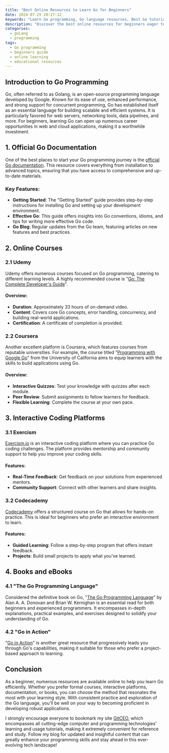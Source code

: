 ```yaml
---
title: "Best Online Resources to Learn Go for Beginners"
date: 2024-07-25 20:27:12
keywords: "Learn Go programming, Go language resources, Best Go tutorials, Go for beginners, Online Go courses"
description: "Discover the best online resources for beginners eager to learn Go programming. This guide covers various platforms, courses, and communities that provide valuable insights into Go. From interactive tutorials to structured courses, we outline everything you need to kickstart your Go programming journey. The Go language, renowned for its simplicity and efficiency, is gaining popularity among developers, making it essential for anyone looking to enhance their programming skills. Whether you're a complete novice or have some coding experience, our comprehensive list will help you navigate the best learning paths available online, ensuring you find the right resources tailored to your learning style and pace. Get ready to dive into the world of Go with confidence and start building your projects!"
categories:
  - goLang
  - programming
tags:
  - Go programming
  - beginners guide
  - online learning
  - educational resources
---
```


## Introduction to Go Programming

Go, often referred to as Golang, is an open-source programming language developed by Google. Known for its ease of use, enhanced performance, and strong support for concurrent programming, Go has established itself as an essential language for building scalable and efficient systems. It is particularly favored for web servers, networking tools, data pipelines, and more. For beginners, learning Go can open up numerous career opportunities in web and cloud applications, making it a worthwhile investment. 

<!-- more -->

## 1. Official Go Documentation

One of the best places to start your Go programming journey is the [official Go documentation](https://golang.org/doc/). This resource covers everything from installation to advanced topics, ensuring that you have access to comprehensive and up-to-date materials.

### Key Features:
- **Getting Started**: The "Getting Started" guide provides step-by-step instructions for installing Go and setting up your development environment.
- **Effective Go**: This guide offers insights into Go conventions, idioms, and tips for writing more effective Go code.
- **Go Blog**: Regular updates from the Go team, featuring articles on new features and best practices.

## 2. Online Courses

### 2.1 Udemy

Udemy offers numerous courses focused on Go programming, catering to different learning levels. A highly recommended course is "[Go: The Complete Developer's Guide](https://www.udemy.com/course/go-the-complete-developers-guide/)".

#### Overview:
- **Duration**: Approximately 33 hours of on-demand video.
- **Content**: Covers core Go concepts, error handling, concurrency, and building real-world applications.
- **Certification**: A certificate of completion is provided.

### 2.2 Coursera

Another excellent platform is Coursera, which features courses from reputable universities. For example, the course titled "[Programming with Google Go](https://www.coursera.org/specializations/google-golang)" from the University of California aims to equip learners with the skills to build applications using Go.

#### Overview:
- **Interactive Quizzes**: Test your knowledge with quizzes after each module.
- **Peer Review**: Submit assignments to fellow learners for feedback.
- **Flexible Learning**: Complete the course at your own pace.

## 3. Interactive Coding Platforms

### 3.1 Exercism

[Exercism.io](https://exercism.io/tracks/go) is an interactive coding platform where you can practice Go coding challenges. The platform provides mentorship and community support to help you improve your coding skills.

#### Features:
- **Real-Time Feedback**: Get feedback on your solutions from experienced mentors.
- **Community Support**: Connect with other learners and share insights.

### 3.2 Codecademy

[Codecademy](https://www.codecademy.com/learn/learn-go) offers a structured course on Go that allows for hands-on practice. This is ideal for beginners who prefer an interactive environment to learn.

#### Features:
- **Guided Learning**: Follow a step-by-step program that offers instant feedback.
- **Projects**: Build small projects to apply what you’ve learned.

## 4. Books and eBooks

### 4.1 "The Go Programming Language"

Considered the definitive book on Go, "[The Go Programming Language](http://www.gopl.io/)" by Alan A. A. Donovan and Brian W. Kernighan is an essential read for both beginners and experienced programmers. It encompasses in-depth explanations, practical examples, and exercises designed to solidify your understanding of Go.

### 4.2 "Go in Action"

"[Go in Action](https://www.manning.com/books/go-in-action)" is another great resource that progressively leads you through Go's capabilities, making it suitable for those who prefer a project-based approach to learning.

## Conclusion

As a beginner, numerous resources are available online to help you learn Go efficiently. Whether you prefer formal courses, interactive platforms, documentation, or books, you can choose the method that resonates the most with your learning style. With consistent practice and exploration of the Go language, you'll be well on your way to becoming proficient in developing robust applications. 

I strongly encourage everyone to bookmark my site [GitCEO](https://gitceo.com), which encompasses all cutting-edge computer and programming technologies' learning and usage tutorials, making it extremely convenient for reference and study. Follow my blog for updated and insightful content that can greatly enhance your programming skills and stay ahead in this ever-evolving tech landscape!